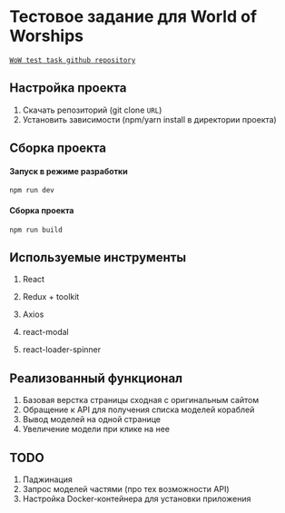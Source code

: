 # Тестовое задание для World of Worships

[`WoW test task github repository`](https://github.com/alexandrkaa/wow-test-task)

## Настройка проекта

1. Скачать репозиторий (git clone `URL`)
2. Установить зависимости (npm/yarn install в директории проекта)

## Cборка проекта

#### Запуск в режиме разработки

```
npm run dev
```

#### Сборка проекта

```
npm run build
```

## Используемые инструменты

1. React

2. Redux + toolkit

3. Axios

4. react-modal

5. react-loader-spinner

## Реализованный функционал

1. Базовая верстка страницы сходная с оригинальным сайтом
2. Обращение к API для получения списка моделей кораблей
3. Вывод моделей на одной странице
4. Увеличение модели при клике на нее

## TODO

1. Паджинация
2. Запрос моделей частями (про тех возможности API)
3. Настройка Docker-контейнера для установки приложения
